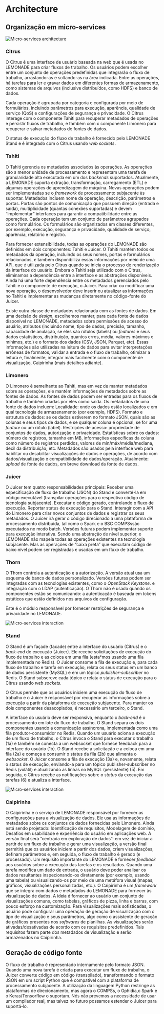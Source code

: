 # Architecture

## Organização em micro-services

![Micro-services architecture](/img/image2.jpg "Micro-services")

### Citrus

O Citrus é uma interface de usuário baseada na web que é usada no LEMONADE para criar fluxos de trabalho. Os usuários podem escolher entre um conjunto de operações predefinidas que integrarão o fluxo de trabalho, arrastando-as e soltando-as na área indicada. Entre as operações, há tarefas para ler e gravar dados em diferentes formas de armazenamento, como sistemas de arquivos (inclusive distribuídos, como HDFS) e banco de dados.

Cada operação é agrupada por categoria e configurada por meio de formulários, incluindo parâmetros para execução, aparência, qualidade de serviço (QoS) e configurações de segurança e privacidade. O Citrus interage com o componente Tahiti para recuperar metadados de operações e persistir fluxos de trabalho, e também com o componente Limonero para recuperar e salvar metadados de fontes de dados.

O status de execução do fluxo de trabalho é fornecido pelo LEMONADE Stand e é integrado com o Citrus usando *web sockets*.


### Tahiti

O Tahiti gerencia os metadados associados às operações. As operações são a menor unidade de processamento e representam uma tarefa de granularidade alta executada em um dos *backends* suportados. Atualmente, a LEMONADE suporta  extração, transformação, carregamento (ETL) e algumas operações de aprendizagem de máquina. Novas operações podem ser implementadas se o *framework* de processamento subjacente às suportar. Metadados incluem nome da operação, descrição, parâmetros e portas. Portas são pontos de comunicação que possuem direção (entrada e saída), multiplicidade (quantas conexões suportadas) e devem “implementar” interfaces para garantir a compatibilidade entre as operações. Cada operação tem um conjunto de parâmetros agrupados como formulários. Os formulários são organizados em classes diferentes, por exemplo, execução, segurança e privacidade, qualidade de serviço, aparência, relatório e registro.

Para fornecer extensibilidade, todas as operações do LEMONADE são definidas em dois componentes: Tahiti e Juicer. O Tahiti mantém todos os metadados da operação, incluindo os seus nomes, portas e formulários relacionados, e também disponibiliza essas informações por meio de uma API, que é utilizada pelo Citrus quando se inicia o processo de renderização da interface do usuário. Embora o Tahiti seja utilizado com o Citrus, eliminamos a dependência entre a interface e as abstrações disponíveis. Ainda há uma forte dependência entre os metadados gerenciados pelo Tahiti e o componente de execução, o Juicer. Para criar ou modificar uma nova operação, o desenvolvedor deve inserir ou atualizar as informações no Tahiti e implementar as mudanças diretamente no código-fonte do Juicer.


Existe outra classe de metadados relacionada com as fontes de dados. Em uma decisão de *design*, escolhemos manter, para cada fonte de dados disponível no LEMONADE, metadados sobre permissões de acesso do usuário, atributos (incluindo nome, tipo de dados, precisão, tamanho, capacidade de anulação, se eles são rótulos (labels) ou *features* e seus dados estatísticos, distribuição, quantos erros, média, valores máximos e mínimos, etc.) e o formato dos dados (CSV, JSON, Parquet, etc). Essas informações são utilizadas na leitura de dados para evitar interpretações errôneas de formatos, validar a entrada e o fluxo de trabalho, otimizar a leitura e, finalmente, integrar mais facilmente com o componente de visualização, Caipirinha (mais detalhes adiante).


### Limonero

O Limonero é semelhante ao Tahiti, mas em vez de manter metadados sobre as operações, ele mantém informações de metadados sobre as fontes de dados. As fontes de dados podem ser entradas para os fluxos de trabalho e também criadas por eles como saída. Os metadados de uma fonte de dados incluem: Localidade: onde os dados estão localizados e em qual tecnologia de armazenamento (por exemplo, HDFS). Formato e estrutura de dados: se os dados estiverem no formato JSON, quais são as colunas e seus tipos de dados, e se qualquer coluna é opcional, se for uma *feature* ou um rótulo (label). Restrições de acesso: propriedade de conjuntos de dados, autorização e privacidade. Estatísticas sobre os dados: número de registros, tamanho em MB, informações específicas da coluna como número de registros perdidos, valores de mín/máx/média/mediana, decil da distribuição, etc. Metadados são usados pela interface web para habilitar ou desabilitar visualizações de dados e operações, de acordo com dados/visualização e compatibilidade de dados/operação. Atualmente: *upload* de fonte de dados, em breve download da fonte de dados.

### Juicer

O Juicer tem quatro responsabilidades principais: Receber uma especificação de fluxo de trabalho (JSON) do Stand e convertê-la em código executável (transpilar operações para o respectivo código de tecnologia subjacente). Executar o código gerado, controlando o fluxo de execução. Reportar status de execução para o Stand. Interagir com a API do Limonero para criar novos conjuntos de dados e registrar os seus metadados. O Juicer irá gerar o código direcionado a uma plataforma de processamento distribuída, tal como o Spark e o BSC COMPSssão executados no modo batch. Versões futuras podem implementar suporte para execução interativa. Sendo uma abstração de nível superior, o LEMONADE não mapeia todas as operações existentes na tecnologia subjacente. Mas as operações de “caixa preta” que executam código de baixo nível podem ser registradas e usadas em um fluxo de trabalho.

### Thorn


O Thorn controla a autenticação e a autorização. A versão atual usa um esquema de banco de dados personalizado. Versões futuras podem ser integradas com as tecnologias existentes, como o *OpenStack Keystone*. e integração com o LDAP (autenticação). O Thorn não é usado quando os componentes estão se comunicando: a autenticação é baseada em tokens estáticos que estão definidos nos arquivos de configuração.

Este é o módulo responsável por fornecer restrições de segurança e privacidade no LEMONADE.

![Micro-services interaction](/img/image3.jpg "Micro-services interaction")


### Stand

O Stand é um façade (facade) entre a interface do usuário (Citrus) e o *back-end* de execução (Juicer). Ele recebe solicitações de execução do fluxo de trabalho e as coloca em uma fila (esta*mos usando uma fila implementada no Redis). O Juicer consome a fila de execução e, para cada fluxo de trabalho e tarefa em execução, relata os seus status em um banco de dados persistente (MySQL) e em um tópico *publisher-subscriber* no Redis. O Stand subscreve cada tópico e relata o status de execução para o Citrus usando *web sockets*.

O Citrus permite que os usuários iniciem uma execução do fluxo de trabalho e o Juicer é responsável por recuperar as informações sobre a execução a partir da plataforma de execução subjacente. Para manter os dois componentes desacoplados, é necessário um terceiro, o Stand.

A interface do usuário deve ser responsiva, enquanto o *back-end* é o processamento em lote do fluxo de trabalho. O Stand separa os dois componentes usando a comunicação assíncrona, implementada como uma fila produtor-consumidor no Redis. Quando um usuário aciona a execução de um fluxo de trabalho, o Citrus invoca o Stand para executar o trabalho (1a) e também se conecta a um websocket que fornece feedback para a interface do usuário (1b). O Stand recebe a solicitação e a coloca em uma fila (2a) e começa a consumir o status da fila (2b) que alimenta o *websocket*. O Juicer consome a fila de execução (3a) e, novamente, relata o status de execução, enviando-a para um tópico publisher-subscriber no Redis (volátil) e atualizando as linhas no MySQL (persistente) (5). Em seguida, o Citrus recebe as notificações sobre o *status* da execução das tarefas (6) e atualiza a interface.

![Micro-services interaction](/img/image4.jpg "Micro-services interaction")

### Caipirinha

O Caipirinha é o serviço de LEMONADE responsável por fornecer as configurações para a visualização de dados. Ele usa as informações de metadados sobre os conjuntos de dados fornecidas pelo Limonero. Ainda está sendo projetado: Identificação de requisitos,  Modelagem de domínio, Desafios em usabilidade e experiência do usuário em aplicações web. A versão final será “centrada em exploração de dados”: em vez de iniciar a partir de um fluxo de trabalho e gerar uma visualização, a versão final permitirá que os usuários iniciem a partir dos dados, criem visualizações, definam parâmetros e, em seguida, o fluxo de trabalho é gerado (e processado).
Um requisito importante do LEMONADE é fornecer *feedback* aos usuários sobre a execução das tarefas e os resultados. Quando uma tarefa modifica um dado de entrada, o usuário deve poder analisar os dados resultantes inspecionando-os diretamente (por exemplo, usando uma tabela) ou visualizando-os por meio de uma metáfora visual (mapas, gráficos, visualizações personalizadas, etc.). O Caipirinha é um *framework* que se integra com dados e metadados do LEMONADE para fornecer às visualização de dados. A ideia é fornecer ao usuário um conjunto de visualizações comuns, como tabelas, gráficos de pizza, linha e barras, com pouco esforço na customização. Para visualizações mais sofisticadas, o usuário pode configurar uma operação de geração de visualização com o tipo de visualização e seus parâmetros, algo como o assistente de geração de gráficos presentes nos *softwares* de planilhas. As visualizações serão ativadas/desativadas de acordo com os requisitos predefinidos. Tais requisitos fazem parte dos metadados de visualização e serão armazenados no Caipirinha.

## Geração de código fonte

O fluxo de trabalho é representado internamente pelo formato JSON. Quando uma nova tarefa é criada para executar um fluxo de trabalho, o Juicer converte código em código (transpilado), transformando o formato JSON em um script Python que é compatível com a plataforma de processamento subjacente. A utilização da linguagem Python restringe as plataformas de direcionamento, mas agora o COMPSs, o Ophidia,o Spark e o Keras/Tensorflow o suportam. Nós não prevemos a necessidade de usar um compilador real, mas talvez no futuro possamos estender o Juicer para suportá-lo.